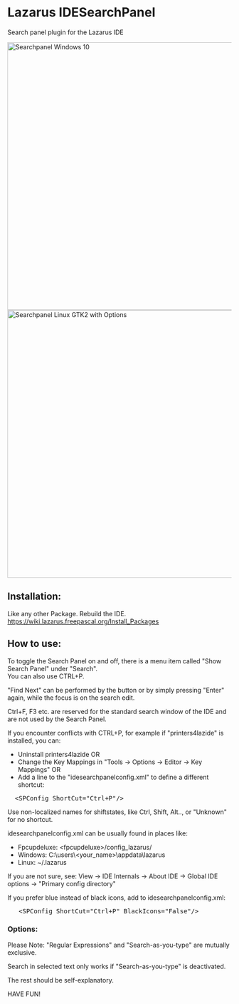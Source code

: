# Lazarus IDESearchPanel
Search panel plugin for the Lazarus IDE

<img src="https://www.theo.ch/upload/Win_Searchpanel1.png" alt="Searchpanel Windows 10" width="600"/>

<img src="https://www.theo.ch/upload/GTK_Searchpanel1.png" alt="Searchpanel Linux GTK2 with Options" width="600"/>


## Installation:

Like any other Package.
Rebuild the IDE.
https://wiki.lazarus.freepascal.org/Install_Packages


## How to use:
To toggle the Search Panel on and off, there is a menu item called "Show Search Panel" under "Search".<br>
You can also use CTRL+P.

"Find Next" can be performed by the button or by simply pressing "Enter" again, while the focus is on the search edit.

Ctrl+F, F3 etc. are reserved for the standard search window of the IDE and are not used by the Search Panel.

If you encounter conflicts with CTRL+P, for example if "printers4lazide" is installed, you can:
<ul>
<li>Uninstall printers4lazide OR
<li>Change the Key Mappings in "Tools -> Options -> Editor -> Key Mappings" OR
<li>Add a line to the "idesearchpanelconfig.xml" to define a different shortcut:
</ul>
<pre>
  &lt;SPConfig ShortCut=&quot;Ctrl+P&quot;/&gt;
</pre>

Use non-localized names for shiftstates, like Ctrl, Shift, Alt.., or "Unknown" for no shortcut.

idesearchpanelconfig.xml can be usually found in places like:
<ul>
<li>Fpcupdeluxe: &lt;fpcupdeluxe&gt;/config_lazarus/
<li>Windows: C:\users\&lt;your_name&gt;\appdata\lazarus
<li>Linux: ~/.lazarus
</ul>
If you are not sure, see: View -> IDE Internals -> About IDE -> Global IDE options -> "Primary config directory"

If you prefer blue instead of black icons, add to idesearchpanelconfig.xml:
<pre>
   &lt;SPConfig ShortCut=&quot;Ctrl+P&quot; BlackIcons=&quot;False&quot;/&gt;
</pre>

### Options:

Please Note: "Regular Expressions" and "Search-as-you-type" are mutually exclusive.

Search in selected text only works if "Search-as-you-type" is deactivated.

The rest should be self-explanatory.

HAVE FUN!

